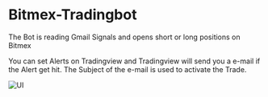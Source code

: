 # Bitmex-Tradingbot
The Bot is reading Gmail Signals and opens short or long positions on Bitmex

You can set Alerts on Tradingview and Tradingview will send you a e-mail if the Alert get hit. The Subject of the e-mail is used to activate the Trade.

![UI](https://user-images.githubusercontent.com/42267648/56431383-c84dc800-62c9-11e9-83dd-dd7a4d21591d.JPG)
